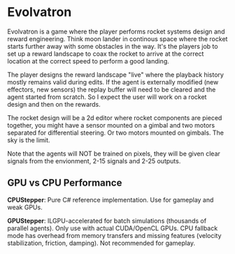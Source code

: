 ﻿# Evolvatron

Evolvatron is a game where the player performs rocket systems design and reward engineering.
Think moon lander in continous space where the rocket starts further away with some obstacles in 
the way. It's the players job to set up a reward landscape to coax the rocket to arrive at the 
correct location at the correct speed to perform a good landing. 

The player designs the reward landscape "live" where the playback history mostly remains
valid during edits. If the agent is externally modified (new effectors, new sensors) the replay 
buffer will need to be cleared and the agent started from scratch. So I expect the user will work
on a rocket design and then on the rewards.

The rocket design will be a 2d editor where rocket components are pieced together, you 
might have a sensor mounted on a gimbal and two motors separated for differential 
steering. Or two motors mounted on gimbals. The sky is the limit.

Note that the agents will NOT be trained on pixels, they will be given clear signals
from the envionment, 2-15 signals and 2-25 outputs.

## GPU vs CPU Performance

**CPUStepper**: Pure C# reference implementation. Use for gameplay and weak GPUs.

**GPUStepper**: ILGPU-accelerated for batch simulations (thousands of parallel agents).
Only use with actual CUDA/OpenCL GPUs. CPU fallback mode has overhead from memory
transfers and missing features (velocity stabilization, friction, damping).
Not recommended for gameplay.
